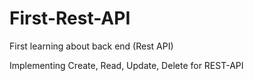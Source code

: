 # First-Rest-API

First learning about back end (Rest API)

Implementing Create, Read, Update, Delete for REST-API
